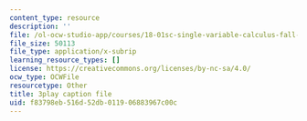 ```yaml
---
content_type: resource
description: ''
file: /ol-ocw-studio-app/courses/18-01sc-single-variable-calculus-fall-2010/f83798eb516d52db011906883967c00c_Bv9kVDcj7yo.srt
file_size: 50113
file_type: application/x-subrip
learning_resource_types: []
license: https://creativecommons.org/licenses/by-nc-sa/4.0/
ocw_type: OCWFile
resourcetype: Other
title: 3play caption file
uid: f83798eb-516d-52db-0119-06883967c00c
---
```

